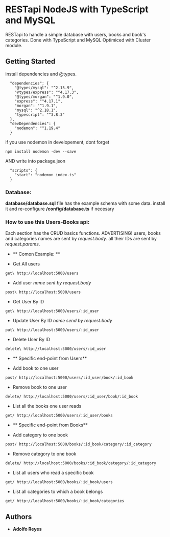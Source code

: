 
# RESTapi NodeJS with TypeScript and MySQL

RESTapi to handle a simple database with users, books and book's categories.
Done with TypeScript and MySQL
Optimiced with Cluster module.

## Getting Started

install dependencies and @types.
```
  "dependencies": {
    "@types/mysql": "^2.15.9",
    "@types/express": "^4.17.3",
    "@types/morgan": "^1.9.0",
    "express": "^4.17.1",
    "morgan": "^1.9.1",
    "mysql": "^2.18.1",
    "typescript": "^3.8.3"
  },
  "devDependencies": {
    "nodemon": "^1.19.4"
  }
```
if you use nodemon in developement, dont forget 
```
npm install nodemon -dev --save
```
AND write into package.json 
```
  "scripts": {
    "start": "nodemon index.ts"
  }
```

### Database:

**database/database.sql** file has the example schema with some data.
install it and re-configure **/config/database.ts** if necesary

### How to use this Users-Books api:
Each section has the CRUD basics functions.
ADVERTISING! 
users, books and categories names are sent by *request.body*.
all their IDs are sent by *request.params*.

* ** Comon Example: **

- Get All users
```
get\ http://localhost:5000/users
``` 
- Add user *name sent by request.body*
``` 
post\ http://localhost:5000/users
``` 
- Get User By ID
``` 
get\ http://localhost:5000/users/:id_user
```
- Update User By ID  *name send by request.body*
``` 
put\ http://localhost:5000/users/:id_user
``` 
- Delete User By ID
``` 
delete\ http://localhost:5000/users/:id_user
``` 

* ** Specific end-point from Users** 
- Add book to one user
```
post/ http://localhost:5000/users/:id_user/book/:id_book
```
- Remove book to one user
```
delete/ http://localhost:5000/users/:id_user/book/:id_book
```
- List all the books one user reads
```
get/ http://localhost:5000/users/:id_user/books
```

* ** Specific end-point from Books** 
- Add category to one book
```
post/ http://localhost:5000/books/:id_book/category/:id_category
```
- Remove category to one book
```
delete/ http://localhost:5000/books/:id_book/category/:id_category
```
- List all users who read a specific book
```
get/ http://localhost:5000/books/:id_book/users
```
- List all categories to which a book belongs
```
get/ http://localhost:5000/books/:id_book/categories
```





## Authors

* **Adolfo Reyes**

